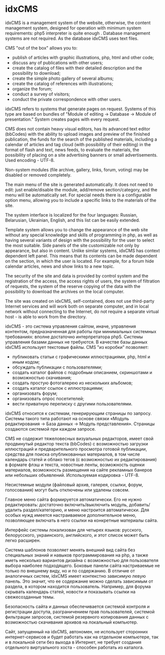 idxCMS
======

idxCMS is a management system of the website, otherwise, the content management system, designed for operation with minimum system requirements: php5 interpreter is quite enough . Database management systems are not required. As the database idxCMS uses text files.

CMS "out of the box" allows you to:
- publish of articles with graphic illustrations, php, html and other code;
- discuss any of publications with other users;
- create the catalog of files with their detailed description and the possibility to download;
- create the simple photo gallery of several albums;
- create the catalog of references with illustrations;
- organize the forum;
- conduct a survey of visitors;
- conduct the private correspondence with other users.

idxCMS refers to systems that generate pages on request. Systems of this type are based on bundles of "Module of editing → Database → Module of presentation." System creates pages with every request.

CMS does not contain heavy visual editors, has its advanced text editor (bbCodes) with the ability to upload images and preview of the finished publication, the funds for the search of the published materials, including a calendar of articles and tag cloud (with possibility of their editing) in the format of flash and text, news feeds, to evaluate the materials, the possibility of placing on a site advertising banners or small advertisements. Used encoding - UTF-8.

Non-system modules (file archive, gallery, links, forum, voting) may be disabled or removed completely.

The main menu of the site is generated automatically. It does not need to edit: just enable/disable the module, add/remove section/category, and the menu will be automatically set. For special needs there is a configurable option menu, allowing you to include a specific links to the materials of the site.

The system interface is localized for the four languages: Russian, Belarusian, Ukrainian, English, and this list can be easily extended.

Template system allows you to change the appearance of the web site without any special knowledge and skills of programming in php, as well as having several variants of design with the possibility for the user to select the most suitable. Side panels of the site customizable not only by appearance, but also in content. Unlike similar systems, idxCMS has context dependent left panel. This means that its contents can be made dependent on the section, in which the user is located. For example, for a forum hide calendar articles, news and show links to a new topic.

The security of the site and data is provided by control system and the registration of the access, the access rights of users, the system of filtration of requests, the system of the reserve copying of the data with the possibility to download the archives on the local computer.

The site was created on idxCMS, self-contained, does not use third-party Internet services and will work both on separate computer, and in local network without connecting to the Internet, do not require a separate virtual host - is able to work from the directory.

idxCMS - это система управления сайтом, иначе, управления контентом, предназначенная для работы при минимальных системных требованиях: вполне достаточно интерпретатора php5. Системы управления базами данных не требуются. В качестве базы данных idxCMS использует текстовые файлы.
CMS "из коробки" позволяет:
- публиковать статьи с графическими иллюстрациями, php, html и иным кодом;
- обсуждать публикации с пользователями;
- создать каталог файлов с подробным описанием, скриншотами и возможностью скачивания;
- создать простую фотогалерею из нескольких альбомов;
- создать каталог ссылок с иллюстрациями;
- организовать форум;
- организовать опрос посетителей;
- вести приватную переписку с другими пользователями.

idxCMS относится к системам, генерирующим страницы по запросу. Системы такого типа работают на основе связки «Модуль редактирования → База данных → Модуль представления».  Страницы создаются системой при каждом запросе.

CMS не содержит тяжеловесных визуальных редакторов, имеет свой продвинутый редактор текста (bbCodes) с возможностью загрузки иллюстраций и предварительного просмотра готовой публикации, средства для поиска опубликованных материалов, в том числе календарь статей и облако тегов (с возможностью их редактирования) в формате флэш и текста, новостные ленты, возможность оценки материалов, возможность размещения на сайте рекламных банеров или небольших объявлений. Используемая кодировка - UTF-8.

Несистемные модули (файловый архив, галерея, ссылки, форум, голосования) могут быть отключены или удалены совсем.

Главное меню сайта формируется автоматически. Его не нужно редактировать: достаточно включить/выключить модуль, добавить/удалить раздел/категорию, и меню настроится автоматически. Для особых нужд имеется настраиваемое дополнительное меню, позволяющее включать в него ссылки на конкретные материалы сайта.

Интерфейс системы локализован для четырех языков: русского, белорусского, украинского, английского, и этот список может быть легко расширен.

Система шаблонов позволяет менять внешний вид сайта без специальных знаний и навыков программирования на php, а также иметь несколько вариантов дизайна с возможностью для пользователя выбора наиболее подходящего. Боковые панели сайта настриваемые не только по внешнему виду, но и по содержанию. В отличие от аналогичных систем, idxCMS имеет контекстно зависимую левую панель. Это значит, что ее содержание можно сделать зависимым от раздела, в котором находится пользователь. Например, для форума скрывать календарь статей, новости и показывать ссылки на свежесозданные темы.

Безопасность сайта и данных обеспечивается системой контроля и регистрации доступа, разграничением прав пользователей, системой фильтрации запросов, системой резервного копирования данных с возможностью скачивания архивов на локальный компьютер.

Сайт, запущенный на idxCMS, автономен, не использует сторонних интернет-сервисов и будет работать как на отдельном компьютере, так и в локальной сети без выхода в Интернет, не требует создания отдельного виртуального хоста - способен работать из каталога.